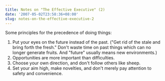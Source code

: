 ```yaml
---
title: Notes on "The Effective Executive" (2)
date: '2007-05-02T23:58:36+08:00'
slug: notes-on-the-effective-executive-2
---
```


Some principles for the precedence of doing things:

1. Put your eyes on the future instead of the past. ("Get rid of the stale and bring forth the fresh." Don't waste time on past things which can no longer generate fruits. And "future" usually means new environments.)
2. Opportunities are more important than difficulties.
3. Choose your own direction, and don't follow others like sheep.
4. Set your aim high, make novelties, and don't merely pay attention to safety and convenience.  
